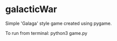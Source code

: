 # galacticWar
Simple 'Galaga' style game created using pygame.

To run from terminal: python3 game.py
